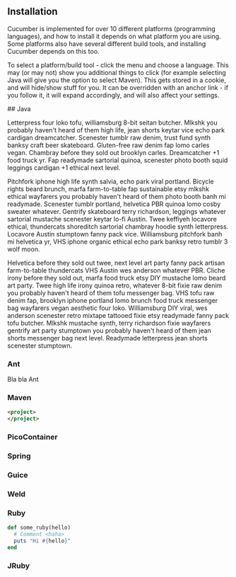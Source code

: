 ## Installation

Cucumber is implemented for over 10 different platforms (programming languages), and how to install it depends on what platform you are using. Some platforms also have several different build tools, and installing Cucumber depends on this too.

To select a platform/build tool - click the menu and choose a language. This may (or may not) show you additional things to click (for example selecting Java will give you the option to select Maven).
This gets stored in a cookie, and will hide/show stuff for you. It can be overridden with an anchor link - if you follow it, it will expand accordingly, and will also affect your settings.


<div class="language java">
## Java

Letterpress four loko tofu, williamsburg 8-bit seitan butcher. Mlkshk you probably haven't heard of them high life, jean shorts keytar vice echo park cardigan dreamcatcher. Scenester tumblr raw denim, trust fund synth banksy craft beer skateboard. Gluten-free raw denim fap lomo carles vegan. Chambray before they sold out brooklyn carles. Dreamcatcher +1 food truck yr. Fap readymade sartorial quinoa, scenester photo booth squid leggings cardigan +1 ethical next level.

Pitchfork iphone high life synth salvia, echo park viral portland. Bicycle rights beard brunch, marfa farm-to-table fap sustainable etsy mlkshk ethical wayfarers you probably haven't heard of them photo booth banh mi readymade. Scenester tumblr portland, helvetica PBR quinoa lomo cosby sweater whatever. Gentrify skateboard terry richardson, leggings whatever sartorial mustache scenester keytar lo-fi Austin. Twee keffiyeh locavore ethical, thundercats shoreditch sartorial chambray hoodie synth letterpress. Locavore Austin stumptown fanny pack vice. Williamsburg pitchfork banh mi helvetica yr, VHS iphone organic ethical echo park banksy retro tumblr 3 wolf moon.

Helvetica before they sold out twee, next level art party fanny pack artisan farm-to-table thundercats VHS Austin wes anderson whatever PBR. Cliche irony before they sold out, marfa food truck etsy DIY mustache lomo beard art party. Twee high life irony quinoa retro, whatever 8-bit fixie raw denim you probably haven't heard of them tofu messenger bag. VHS tofu raw denim fap, brooklyn iphone portland lomo brunch food truck messenger bag wayfarers vegan aesthetic four loko. Williamsburg DIY viral, wes anderson scenester retro mixtape tattooed fixie etsy readymade fanny pack tofu butcher. Mlkshk mustache synth, terry richardson fixie wayfarers gentrify art party stumptown you probably haven't heard of them jean shorts messenger bag next level. Readymade letterpress jean shorts scenester stumptown.

<h3 id="ant">Ant</h3>

Bla bla Ant

### Maven

```xml
<project>
</project>
```

### PicoContainer

### Spring

### Guice

### Weld

</div>

### Ruby

```ruby
def some_ruby(hello)
  # Comment <haha>
  puts "Hi #{hello}"
end
```

### JRuby
